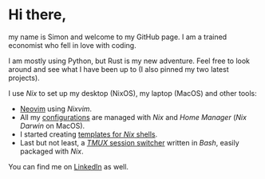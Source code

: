 
# Hi there,

my name is Simon and welcome to my GitHub page. I am a trained economist who fell in love with coding.

I am mostly using Python, but Rust is my new adventure. Feel free to look around and see what I have been up to
(I also pinned my two latest projects).

I use *Nix* to set up my desktop (NixOS), my laptop (MacOS) and other tools:

- [Neovim](https://github.com/nomisreual/nixvim) using *Nixvim*.
- All my [configurations](https://github.com/nomisreual/nixdots) are managed with *Nix* and *Home Manager* (*Nix Darwin* on MacOS).
- I started creating [templates for *Nix* shells](https://github.com/nomisreual/nomisshells).
- Last but not least, a [*TMUX* session switcher](https://github.com/nomisreual/sessionizer) written in *Bash*, easily packaged with *Nix*.

You can find me on [LinkedIn](https://www.linkedin.com/in/simon-antonius-lauer-14470b1b1/) as well.
